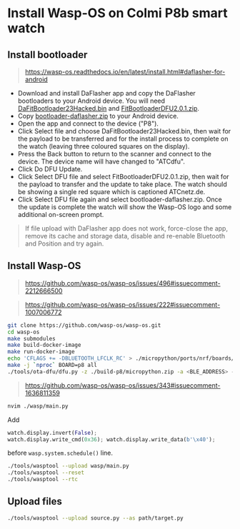 # Install Wasp-OS on Colmi P8b smart watch

## Install bootloader

> https://wasp-os.readthedocs.io/en/latest/install.html#daflasher-for-android

* Download and install DaFlasher app and copy the DaFlasher bootloaders to your Android device.
  You will need
  [DaFitBootloader23Hacked.bin](https://github.com/atc1441/DaFlasherFiles/blob/master/DaFitBootloader23Hacked.bin)
  and [FitBootloaderDFU2.0.1.zip](https://github.com/atc1441/DaFlasherFiles/blob/master/FitBootloaderDFU2.0.1.zip).
* Copy [bootloader-daflasher.zip](https://github.com/wasp-os/wasp-os/releases/download/v0.4/wasp-os-0.4.1.zip)
  to your Android device.
* Open the app and connect to the device ("P8").
* Click Select file and choose DaFitBootloader23Hacked.bin, then wait for the
  payload to be transferred and for the install process to complete on the watch
  (leaving three coloured squares on the display).
* Press the Back button to return to the scanner and connect to the device.
  The device name will have changed to "ATCdfu".
* Click Do DFU Update.
* Click Select DFU file and select FitBootloaderDFU2.0.1.zip, then wait for the
  payload to transfer and the update to take place.  The watch should be showing
  a single red square which is captioned ATCnetz.de.
* Click Select DFU file again and select bootloader-daflasher.zip.  Once the
  update is complete the watch will show the Wasp-OS logo and some additional
  on-screen prompt.

> If file upload with DaFlasher app does not work, force-close the app, remove
> its cache and storage data, disable and re-enable Bluetooth and Position and
> try again.

## Install Wasp-OS

> https://github.com/wasp-os/wasp-os/issues/496#issuecomment-2212666500

> https://github.com/wasp-os/wasp-os/issues/222#issuecomment-1007006772

```sh
git clone https://github.com/wasp-os/wasp-os.git
cd wasp-os
make submodules
make build-docker-image
make run-docker-image
echo 'CFLAGS += -DBLUETOOTH_LFCLK_RC' > ./micropython/ports/nrf/boards/p8/mpconfigboard.mk
make -j `nproc` BOARD=p8 all
./tools/ota-dfu/dfu.py -z ./build-p8/micropython.zip -a <BLE_ADDRESS> --legacy # E.g. `C6:D6:D0:C4:24:9F`
```

> https://github.com/wasp-os/wasp-os/issues/343#issuecomment-1636811359

```sh
nvim ./wasp/main.py
```

Add

```py
watch.display.invert(False);
watch.display.write_cmd(0x36); watch.display.write_data(b'\x40');
```

before `wasp.system.schedule()` line.

```sh
./tools/wasptool --upload wasp/main.py
./tools/wasptool --reset
./tools/wasptool --rtc
```

## Upload files

```sh
./tools/wasptool --upload source.py --as path/target.py
```
